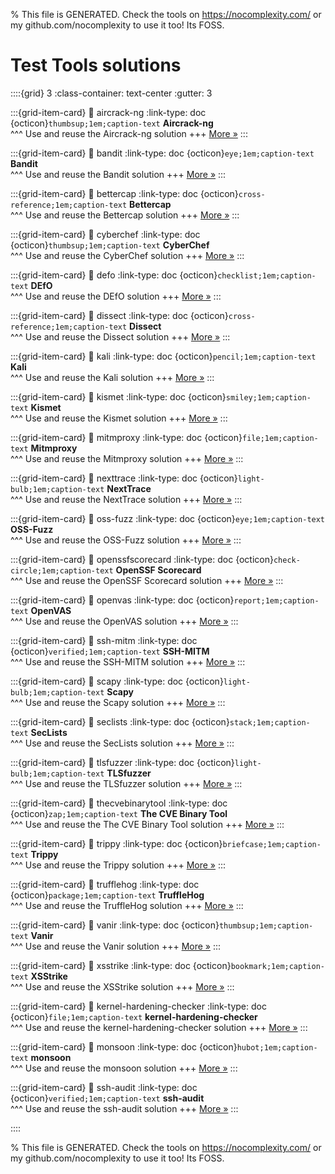 
% This file is GENERATED. Check the tools on https://nocomplexity.com/ or my github.com/nocomplexity to use it too! Its FOSS. 

# Test Tools solutions 
::::{grid} 3
:class-container: text-center
:gutter: 3 

:::{grid-item-card}
:link: aircrack-ng
:link-type: doc
{octicon}`thumbsup;1em;caption-text` **Aircrack-ng**        
^^^
Use and reuse the Aircrack-ng solution
+++
[More »](aircrack-ng)
:::

:::{grid-item-card}
:link: bandit
:link-type: doc
{octicon}`eye;1em;caption-text` **Bandit**        
^^^
Use and reuse the Bandit solution
+++
[More »](bandit)
:::

:::{grid-item-card}
:link: bettercap
:link-type: doc
{octicon}`cross-reference;1em;caption-text` **Bettercap**        
^^^
Use and reuse the Bettercap solution
+++
[More »](bettercap)
:::

:::{grid-item-card}
:link: cyberchef
:link-type: doc
{octicon}`thumbsup;1em;caption-text` **CyberChef**        
^^^
Use and reuse the CyberChef solution
+++
[More »](cyberchef)
:::

:::{grid-item-card}
:link: defo
:link-type: doc
{octicon}`checklist;1em;caption-text` **DEfO**        
^^^
Use and reuse the DEfO solution
+++
[More »](defo)
:::

:::{grid-item-card}
:link: dissect
:link-type: doc
{octicon}`cross-reference;1em;caption-text` **Dissect**        
^^^
Use and reuse the Dissect solution
+++
[More »](dissect)
:::

:::{grid-item-card}
:link: kali
:link-type: doc
{octicon}`pencil;1em;caption-text` **Kali**        
^^^
Use and reuse the Kali solution
+++
[More »](kali)
:::

:::{grid-item-card}
:link: kismet
:link-type: doc
{octicon}`smiley;1em;caption-text` **Kismet**        
^^^
Use and reuse the Kismet solution
+++
[More »](kismet)
:::

:::{grid-item-card}
:link: mitmproxy
:link-type: doc
{octicon}`file;1em;caption-text` **Mitmproxy**        
^^^
Use and reuse the Mitmproxy solution
+++
[More »](mitmproxy)
:::

:::{grid-item-card}
:link: nexttrace
:link-type: doc
{octicon}`light-bulb;1em;caption-text` **NextTrace**        
^^^
Use and reuse the NextTrace solution
+++
[More »](nexttrace)
:::

:::{grid-item-card}
:link: oss-fuzz
:link-type: doc
{octicon}`eye;1em;caption-text` **OSS-Fuzz**        
^^^
Use and reuse the OSS-Fuzz solution
+++
[More »](oss-fuzz)
:::

:::{grid-item-card}
:link: openssfscorecard
:link-type: doc
{octicon}`check-circle;1em;caption-text` **OpenSSF Scorecard**        
^^^
Use and reuse the OpenSSF Scorecard solution
+++
[More »](openssfscorecard)
:::

:::{grid-item-card}
:link: openvas
:link-type: doc
{octicon}`report;1em;caption-text` **OpenVAS**        
^^^
Use and reuse the OpenVAS solution
+++
[More »](openvas)
:::

:::{grid-item-card}
:link: ssh-mitm
:link-type: doc
{octicon}`verified;1em;caption-text` **SSH-MITM**        
^^^
Use and reuse the SSH-MITM solution
+++
[More »](ssh-mitm)
:::

:::{grid-item-card}
:link: scapy
:link-type: doc
{octicon}`light-bulb;1em;caption-text` **Scapy**        
^^^
Use and reuse the Scapy solution
+++
[More »](scapy)
:::

:::{grid-item-card}
:link: seclists
:link-type: doc
{octicon}`stack;1em;caption-text` **SecLists**        
^^^
Use and reuse the SecLists solution
+++
[More »](seclists)
:::

:::{grid-item-card}
:link: tlsfuzzer
:link-type: doc
{octicon}`light-bulb;1em;caption-text` **TLSfuzzer**        
^^^
Use and reuse the TLSfuzzer solution
+++
[More »](tlsfuzzer)
:::

:::{grid-item-card}
:link: thecvebinarytool
:link-type: doc
{octicon}`zap;1em;caption-text` **The CVE Binary Tool**        
^^^
Use and reuse the The CVE Binary Tool solution
+++
[More »](thecvebinarytool)
:::

:::{grid-item-card}
:link: trippy
:link-type: doc
{octicon}`briefcase;1em;caption-text` **Trippy**        
^^^
Use and reuse the Trippy solution
+++
[More »](trippy)
:::

:::{grid-item-card}
:link: trufflehog
:link-type: doc
{octicon}`package;1em;caption-text` **TruffleHog**        
^^^
Use and reuse the TruffleHog solution
+++
[More »](trufflehog)
:::

:::{grid-item-card}
:link: vanir
:link-type: doc
{octicon}`thumbsup;1em;caption-text` **Vanir**        
^^^
Use and reuse the Vanir solution
+++
[More »](vanir)
:::

:::{grid-item-card}
:link: xsstrike
:link-type: doc
{octicon}`bookmark;1em;caption-text` **XSStrike**        
^^^
Use and reuse the XSStrike solution
+++
[More »](xsstrike)
:::

:::{grid-item-card}
:link: kernel-hardening-checker
:link-type: doc
{octicon}`file;1em;caption-text` **kernel-hardening-checker**        
^^^
Use and reuse the kernel-hardening-checker solution
+++
[More »](kernel-hardening-checker)
:::

:::{grid-item-card}
:link: monsoon
:link-type: doc
{octicon}`hubot;1em;caption-text` **monsoon**        
^^^
Use and reuse the monsoon solution
+++
[More »](monsoon)
:::

:::{grid-item-card}
:link: ssh-audit
:link-type: doc
{octicon}`verified;1em;caption-text` **ssh-audit**        
^^^
Use and reuse the ssh-audit solution
+++
[More »](ssh-audit)
:::

::::


% This file is GENERATED. Check the tools on https://nocomplexity.com/ or my github.com/nocomplexity to use it too! Its FOSS. 


